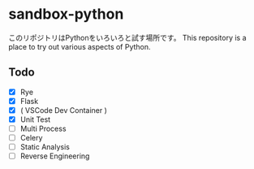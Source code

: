 # sandbox-python

このリポジトリはPythonをいろいろと試す場所です。
This repository is a place to try out various aspects of Python.

## Todo
- [x] Rye
- [x] Flask
- [x] ( VSCode Dev Container )
- [x] Unit Test
- [ ] Multi Process
- [ ] Celery
- [ ] Static Analysis
- [ ] Reverse Engineering
